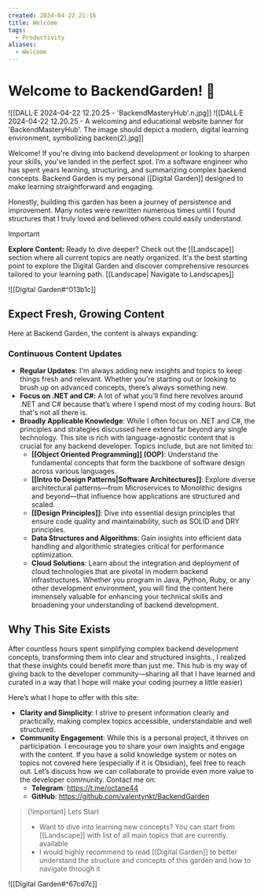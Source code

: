 ```yaml
---
created: 2024-04-22 21:16
title: Welcome
tags:
  - Productivity
aliases:
  - Welcome
---
```



# Welcome to BackendGarden! 🎉
![[DALL·E 2024-04-22 12.20.25 - 'BackendMasteryHub'.n.jpg]]
![[DALL·E 2024-04-22 12.20.25 - A welcoming and educational website banner for 'BackendMasteryHub'. The image should depict a modern, digital learning environment, symbolizing backen(2).jpg]]

Welcome! If you're diving into backend development or looking to sharpen your skills, you've landed in the perfect spot. I’m a software engineer who has spent years learning, structuring, and summarizing complex backend concepts. Backend Garden is my personal [[Digital Garden]] designed to make learning straightforward and engaging.

Honestly, building this garden has been a journey of persistence and improvement. Many notes were rewritten numerous times until I found structures that I truly loved and believed others could easily understand.

> [!important] 
> **Explore Content:** Ready to dive deeper? Check out the [[Landscape]] section where all current topics are neatly organized. It's the best starting point to explore the Digital Garden and discover comprehensive resources tailored to your learning path. [[Landscape| Navigate to Landscapes]]

![[Digital Garden#^013b1c]]

## Expect Fresh, Growing Content

Here at Backend Garden, the content is always expanding:

### Continuous Content Updates

- **Regular Updates**: I'm always adding new insights and topics to keep things fresh and relevant. Whether you're starting out or looking to brush up on advanced concepts, there’s always something new.
- **Focus on .NET and C#:** A lot of what you’ll find here revolves around .NET and C# because that’s where I spend most of my coding hours. But that's not all there is.
- **Broadly Applicable Knowledge**: While I often focus on .NET and C#, the principles and strategies discussed here extend far beyond any single technology. This site is rich with language-agnostic content that is crucial for any backend developer. Topics include, but are not limited to:
    - **[[Object Oriented Programming]] (OOP)**: Understand the fundamental concepts that form the backbone of software design across various languages.
    - **[[Intro to Design Patterns|Software Architectures]]**: Explore diverse architectural patterns—from Microservices to Monolithic designs and beyond—that influence how applications are structured and scaled.
    - **[[Design Principles]]**: Dive into essential design principles that ensure code quality and maintainability, such as SOLID and DRY principles.
    - **Data Structures and Algorithms**: Gain insights into efficient data handling and algorithmic strategies critical for performance optimization.
    - **Cloud Solutions**: Learn about the integration and deployment of cloud technologies that are pivotal in modern backend infrastructures. Whether you program in Java, Python, Ruby, or any other development environment, you will find the content here immensely valuable for enhancing your technical skills and broadening your understanding of backend development.

## Why This Site Exists

After countless hours spent simplifying complex backend development concepts, transforming them into clear and structured insights., I realized that these insights could benefit more than just me. This hub is my way of giving back to the developer community—sharing all that I have learned and curated in a way that I hope will make your coding journey a little easier)

Here’s what I hope to offer with this site:

- **Clarity and Simplicity**: I strive to present information clearly and practically, making complex topics accessible, understandable and well structured.
- **Community Engagement**: While this is a personal project, it thrives on participation. I encourage you to share your own insights and engage with the content. If you have a solid knowledge system or notes on topics not covered here (especially if it is Obsidian), feel free to reach out. Let’s discuss how we can collaborate to provide even more value to the developer community. Contact me on:
    - **Telegram**: https://t.me/octane44
    - **GitHub**: https://github.com/valentynkt/BackendGarden


> [!important] Lets Start
> - Want to dive into learning new concepts? You can start from [[Landscape]] with list of all main topics that are currently available
> - I would highly recommend to read [[Digital Garden]] to better understand the structure and concepts of this garden and how to navigate through it
> 

![[Digital Garden#^67cd7c]]